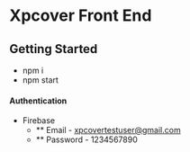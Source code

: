 # Xpcover Front End

## Getting Started

- npm i
- npm start

<!-- ### Prerequisites

\*nodejs -->

#### Authentication

- Firebase
  - \*\* Email - xpcovertestuser@gmail.com
  - \*\* Password - 1234567890
